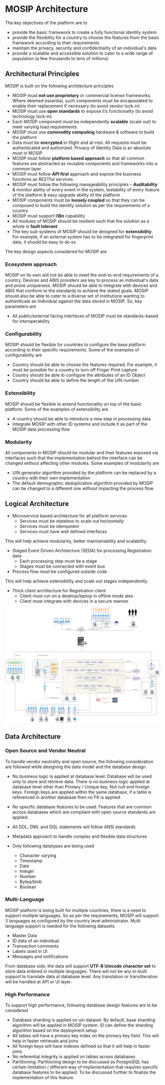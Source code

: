 # MOSIP Architecture

The key objectives of the platform are to

* provide the basic framework to create a fully functional identity system
* provide the flexibility for a country to choose the features from the basic framework according to their requirements
* maintain the privacy, security and confidentiality of an individual's data
* provide a scalable and accessible solution to cater to a wide range of population (a few thousands to tens of millions)

## Architectural Principles

MOSIP is built on the following architecture principles

* MOSIP must **not use proprietary** or commercial license frameworks. Where deemed essential, such components must be encapsulated to enable their replacement if necessary (to avoid vendor lock-in)
* MOSIP must use **open standards** to expose it’s functionality (to avoid technology lock-in)
* Each MOSIP component must be independently **scalable** (scale out) to meet varying load requirements
* MOSIP must use **commodity computing** hardware & software to build the platform
* Data must be **encrypted** in-flight and at-rest. All requests must be authenticated and authorized. Privacy of Identity Data is an absolute must in MOSIP
* MOSIP must follow **platform based approach** so that all common features are abstracted as reusable components and frameworks into a common layer
* MOSIP must follow **API first** approach and expose the business functions as RESTful services
* MOSIP must follow the following manageability principles – **Auditability** & monitor ability of every event in the system, testability of every feature of the platform & easy upgrade ability of the platform
* MOSIP components must be **loosely coupled** so that they can be composed to build the identity solution as per the requirements of a country
* MOSIP must support **i18n** capability
* All modules of MOSIP should be resilient such that the solution as a whole is **fault tolerant**
* The key sub-systems of MOSIP should be designed for **extensibility**. For example, if an external system has to be integrated for fingerprint data, it should be easy to do so

The key design aspects considered for MOSIP are

### Ecosystem approach
MOSIP on its own will not be able to meet the end-to-end requirements of a country. Devices and ABIS providers are key to process an individual's data and prove uniqueness. MOSIP should be able to integrate with devices and ABIS that conform to the standards to achieve the stated goals. MOSIP should also be able to cater to a diverse set of institutions wanting to authenticate an Individual against the data stored in MOSIP.
So, key parameters are
* All public/external facing interfaces of MOSIP must be standards-based for interoperability

### Configurability
MOSIP should be flexible for countries to configure the base platform according to their specific requirements. Some of the examples of configurability are

* Country should be able to choose the features required. For example, it must be possible for a country to turn off Finger Print capture
* Country should be able to configure the attributes of an ID Object
* Country should be able to define the length of the UIN number

### Extensibility
MOSIP should be flexible to extend functionality on top of the basic platform. Some of the examples of extensibility are

* A country should be able to introduce a new step in processing data
* Integrate MOSIP with other ID systems and include it as part of the MOSIP data processing flow

### Modularity
All components in MOSIP should be modular and their features exposed via interfaces such that the implementation behind the interface can be changed without affecting other modules. Some examples of modularity are

* UIN generator algorithm provided by the platform can be replaced by a country with their own implementation
* The default demographic deduplication algorithm provided by MOSIP can be changed to a different one without impacting the process flow

## Logical Architecture

* Microservice based architecture for all platform services
    * Services must be stateless to scale out horizontally
    * Services must be idempotent
    * Services must have well defined interfaces

This will help achieve modularity, better maintainability and scalability.

* Staged Event Driven Architecture (SEDA) for processing Registration data
    * Each processing step must be a stage
    * Stages must be connected with event bus
* Process flow must be configured outside code

This will help achieve extensibility and scale out stages independently.

* Thick client architecture for Registration client
    * Client must run on a desktop/laptop in offline mode also
    * Client must integrate with devices in a secure manner

![Logical Architecture](_images/arch_diagrams/MOSIP_logical_architecture_v0.1.png)

## Data Architecture

### Open Source and Vendor Neutral

To handle vendor neutrality and open source, the following consideration are followed while designing the data model and the database design.

+ No business logic is applied at database level: Database will be used only to store and retrieve data. There is no business logic applied at database level other than Primary / Unique key, Not null and foreign keys. Foreign keys are applied within the same database, if a table is referenced in another database then no FK is applied. 

+ No specific database features to be used: Features that are common across databases which are compliant with open source standards are applied. 

+ All DDL, DML and DQL statements will follow ANSI standards

+ Metadata approach to handle complex and flexible data structures

+ Only following datatypes are being used
    - Character varying
    - Timestamp
    - Date
    - Integer
    - Number
    - Bytea/blob
    - Boolean

### Multi-Language

MOSIP platform is being built for multiple countries, there is a need to support multiple languages. So as per the requirements, MOSIP will support 3 languages as configured by the country level administrator.
Multi language support is needed for the following datasets. 

* Master Data
* ID data of an individual
* Transaction comments
* Labels used in UI
* Messages and notifications

From database side, the data will support **UTF-8 Unicode character set** to store data entered in multiple languages. 
There will not be any in-built support to translate data at database level. Any translation or transliteration will be handled at API or UI layer.

### High Performance

To support high performance, following database design features are to be considered

* Database sharding is applied on uin dataset. By default, base sharding algorithm will be applied in MOSIP system. SI can define the sharding algorithm based on the deployment setup
* All tables will have a primary key index on the primary key field. This will help in faster retrievals and joins
* All foreign keys will have indexes defined so that it will help in faster joins
* No referential integrity is applied on tables across databases
* Partitioning: Partitioning design to be discussed as PostgreSQL has certain limitation / different way of implementation that requires specific database features to be applied. To be discussed further to finalize the implementation of this feature.




